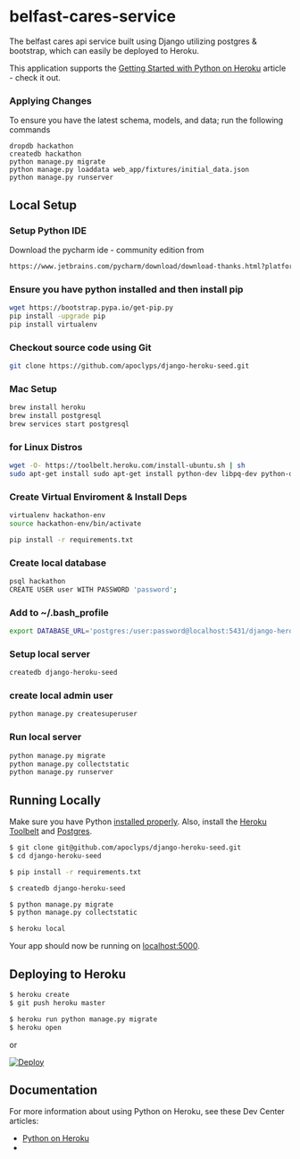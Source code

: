 # belfast-cares-service

The belfast cares api service built using Django utilizing postgres & bootstrap, which can easily be deployed to Heroku.

This application supports the [Getting Started with Python on Heroku](https://devcenter.heroku.com/articles/getting-started-with-python) article - check it out.

### Applying Changes

To ensure you have the latest schema, models, and data; run the following commands

```
dropdb hackathon
createdb hackathon
python manage.py migrate
python manage.py loaddata web_app/fixtures/initial_data.json
python manage.py runserver
```

## Local Setup

### Setup Python IDE
Download the pycharm ide - community edition from
```sh 
https://www.jetbrains.com/pycharm/download/download-thanks.html?platform=windows&code=PCC
```

### Ensure you have python installed and then install pip
```sh
wget https://bootstrap.pypa.io/get-pip.py
pip install -upgrade pip
pip install virtualenv
```

### Checkout source code using Git
```sh
git clone https://github.com/apoclyps/django-heroku-seed.git
```

### Mac Setup
```sh
brew install heroku
brew install postgresql
brew services start postgresql
```

### for Linux Distros
```sh
wget -O- https://toolbelt.heroku.com/install-ubuntu.sh | sh
sudo apt-get install sudo apt-get install python-dev libpq-dev python-dev
```

### Create Virtual Enviroment & Install Deps
```sh
virtualenv hackathon-env
source hackathon-env/bin/activate

pip install -r requirements.txt
```

### Create local database
```sh
psql hackathon
CREATE USER user WITH PASSWORD 'password';
```

### Add to ~/.bash_profile
```sh
export DATABASE_URL='postgres:/user:password@localhost:5431/django-heroku-seed'
```

### Setup local server
```sh
createdb django-heroku-seed
```

### create local admin user
```sh
python manage.py createsuperuser
```

### Run local server
```sh
python manage.py migrate
python manage.py collectstatic
python manage.py runserver
```

## Running Locally

Make sure you have Python [installed properly](http://install.python-guide.org).  Also, install the [Heroku Toolbelt](https://toolbelt.heroku.com/) and [Postgres](https://devcenter.heroku.com/articles/heroku-postgresql#local-setup).

```sh
$ git clone git@github.com/apoclyps/django-heroku-seed.git
$ cd django-heroku-seed

$ pip install -r requirements.txt

$ createdb django-heroku-seed

$ python manage.py migrate
$ python manage.py collectstatic

$ heroku local
```

Your app should now be running on [localhost:5000](http://localhost:5000/).

## Deploying to Heroku

```sh
$ heroku create
$ git push heroku master

$ heroku run python manage.py migrate
$ heroku open
```
or

[![Deploy](https://www.herokucdn.com/deploy/button.png)](https://heroku.com/deploy)

## Documentation

For more information about using Python on Heroku, see these Dev Center articles:

- [Python on Heroku](https://devcenter.heroku.com/categories/python)
-
